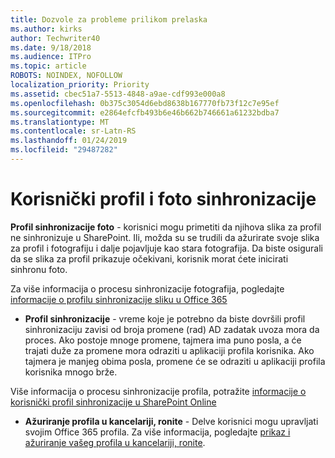 ```yaml
---
title: Dozvole za probleme prilikom prelaska
ms.author: kirks
author: Techwriter40
ms.date: 9/18/2018
ms.audience: ITPro
ms.topic: article
ROBOTS: NOINDEX, NOFOLLOW
localization_priority: Priority
ms.assetid: cbec51a7-5513-4848-a9ae-cdf993e000a8
ms.openlocfilehash: 0b375c3054d6ebd8638b167770fb73f12c7e95ef
ms.sourcegitcommit: e2864efcfb493b6e46b662b746661a61232bdba7
ms.translationtype: MT
ms.contentlocale: sr-Latn-RS
ms.lasthandoff: 01/24/2019
ms.locfileid: "29487282"
---
```

# <a name="user-profile-and-photo-synchronization"></a>Korisnički profil i foto sinhronizacije

 **Profil sinhronizacije foto** - korisnici mogu primetiti da njihova slika za profil ne sinhronizuje u SharePoint. Ili, možda su se trudili da ažurirate svoje slika za profil i fotografiju i dalje pojavljuje kao stara fotografija. Da biste osigurali da se slika za profil prikazuje očekivani, korisnik morat ćete inicirati sinhronu foto. 
  
Za više informacija o procesu sinhronizacije fotografija, pogledajte [informacije o profilu sinhronizacije sliku u Office 365](https://go.microsoft.com/fwlink/?linkid=2022634)
  
- **Profil sinhronizacije** - vreme koje je potrebno da biste dovršili profil sinhronizaciju zavisi od broja promene (rad) AD zadatak uvoza mora da proces. Ako postoje mnoge promene, tajmera ima puno posla, a će trajati duže za promene mora odraziti u aplikaciji profila korisnika. Ako tajmera je manjeg obima posla, promene će se odraziti u aplikaciji profila korisnika mnogo brže. 
  
Više informacija o procesu sinhronizacije profila, potražite [informacije o korisnički profil sinhronizacije u SharePoint Online](https://go.microsoft.com/fwlink/?linkid=2022639)
    
- **Ažuriranje profila u kancelariji, ronite** - Delve korisnici mogu upravljati svojim Office 365 profila. Za više informacija, pogledajte [prikaz i ažuriranje vašeg profila u kancelariji, ronite](https://support.office.com/en-us/article/View-and-update-your-profile-in-Office-Delve-4e84343b-eedf-45a1-aeb9-8627ccca14ba).
    

